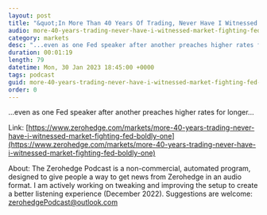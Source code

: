 ```yaml
---
layout: post
title: "&quot;In More Than 40 Years Of Trading, Never Have I Witnessed A Market Fighting The Fed As Boldly As This One&quot;"
audio: more-40-years-trading-never-have-i-witnessed-market-fighting-fed-boldly-one-0
category: markets
desc: "...even as one Fed speaker after another preaches higher rates for longer..."
duration: 00:01:19
length: 79
datetime: Mon, 30 Jan 2023 18:45:00 +0000
tags: podcast
guid: more-40-years-trading-never-have-i-witnessed-market-fighting-fed-boldly-one-0
order: 0
---
```

...even as one Fed speaker after another preaches higher rates for longer...

Link: [https://www.zerohedge.com/markets/more-40-years-trading-never-have-i-witnessed-market-fighting-fed-boldly-one](https://www.zerohedge.com/markets/more-40-years-trading-never-have-i-witnessed-market-fighting-fed-boldly-one)

About: The Zerohedge Podcast is a non-commercial, automated program, designed to give people a way to get news from Zerohedge in an audio format.  I am actively working on tweaking and improving the setup to create a better listening experience (December 2022).  Suggestions are welcome: [zerohedgePodcast@outlook.com](mailto:zerohedgePodcast@outlook.com)
